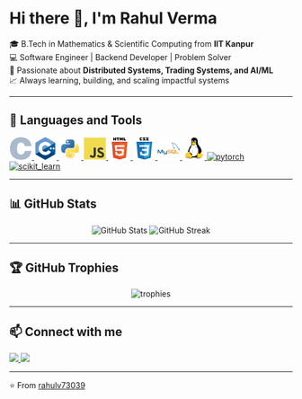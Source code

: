 # Hi there 👋, I'm Rahul Verma  

🎓 B.Tech in Mathematics & Scientific Computing from **IIT Kanpur**  
💻 Software Engineer | Backend Developer | Problem Solver  
🚀 Passionate about **Distributed Systems, Trading Systems, and AI/ML**  
📈 Always learning, building, and scaling impactful systems  

---

## 🔧 Languages and Tools  
<p align="left"> 
  <a href="https://www.cprogramming.com/" target="_blank"> <img src="https://raw.githubusercontent.com/devicons/devicon/master/icons/c/c-original.svg" alt="c" width="40" height="40"/> </a> 
  <a href="https://www.w3schools.com/cpp/" target="_blank"> <img src="https://raw.githubusercontent.com/devicons/devicon/master/icons/cplusplus/cplusplus-original.svg" alt="cplusplus" width="40" height="40"/> </a> 
  <a href="https://www.python.org" target="_blank"> <img src="https://raw.githubusercontent.com/devicons/devicon/master/icons/python/python-original.svg" alt="python" width="40" height="40"/> </a> 
  <a href="https://developer.mozilla.org/en-US/docs/Web/JavaScript" target="_blank"> <img src="https://raw.githubusercontent.com/devicons/devicon/master/icons/javascript/javascript-original.svg" alt="javascript" width="40" height="40"/> </a> 
  <a href="https://www.w3.org/html/" target="_blank"> <img src="https://raw.githubusercontent.com/devicons/devicon/master/icons/html5/html5-original-wordmark.svg" alt="html5" width="40" height="40"/> </a> 
  <a href="https://www.w3schools.com/css/" target="_blank"> <img src="https://raw.githubusercontent.com/devicons/devicon/master/icons/css3/css3-original-wordmark.svg" alt="css3" width="40" height="40"/> </a> 
  <a href="https://www.mysql.com/" target="_blank"> <img src="https://raw.githubusercontent.com/devicons/devicon/master/icons/mysql/mysql-original-wordmark.svg" alt="mysql" width="40" height="40"/> </a> 
  <a href="https://www.linux.org/" target="_blank"> <img src="https://raw.githubusercontent.com/devicons/devicon/master/icons/linux/linux-original.svg" alt="linux" width="40" height="40"/> </a> 
  <a href="https://pytorch.org/" target="_blank"> <img src="https://www.vectorlogo.zone/logos/pytorch/pytorch-icon.svg" alt="pytorch" width="40" height="40"/> </a> 
  <a href="https://scikit-learn.org/" target="_blank"> <img src="https://upload.wikimedia.org/wikipedia/commons/0/05/Scikit_learn_logo_small.svg" alt="scikit_learn" width="40" height="40"/> </a> 
</p>

---

## 📊 GitHub Stats  
<p align="center">
  <img src="https://github-readme-stats.vercel.app/api?username=rahulv73039&theme=gotham&show_icons=true" alt="GitHub Stats" height="160"/>
  <img src="https://github-readme-streak-stats.herokuapp.com/?user=rahulv73039&theme=gotham" alt="GitHub Streak" height="160"/>
</p>

---

## 🏆 GitHub Trophies  
<p align="center"> 
  <img src="https://github-profile-trophy.vercel.app/?username=rahulv73039&theme=onedark&row=1&column=6" alt="trophies"/>
</p>

---

## 📫 Connect with me  
<p align="left">
  <a href="https://www.linkedin.com/in/rahul-verma-195b5a1b6" target="_blank"> <img src="https://img.icons8.com/color/48/000000/linkedin.png"/> </a>
  <a href="mailto:rahulv73039@gmail.com"> <img src="https://img.icons8.com/color/48/000000/gmail-new.png"/> </a>
</p>

---

⭐️ From [rahulv73039](https://github.com/rahulv73039)
